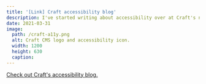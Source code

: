 ```yaml
---
title: '[Link] Craft accessibility blog'
description: I've started writing about accessibility over at Craft's new accessibility blog.
date: 2021-03-31
image:
  path: /craft-a11y.png
  alt: Craft CMS logo and accessibility icon.
  width: 1200
  height: 630
  caption:
---
```


[Check out Craft's accessibility blog.](https://craftcms.com/accessibility)
